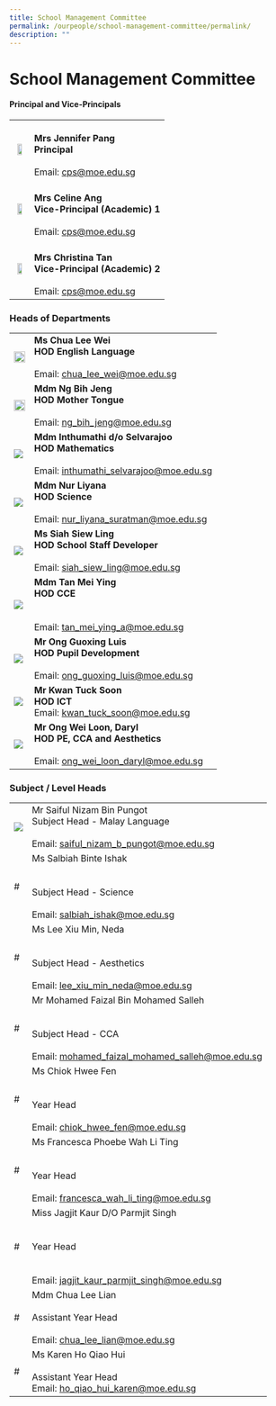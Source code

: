 ```yaml
---
title: School Management Committee
permalink: /ourpeople/school-management-committee/permalink/
description: ""
---
```

School Management Committee
===========================

#### Principal and Vice-Principals

|  	|  	|
|:---:	|---	|
| <img src="/images/Mrs Jennifer Pang.jpg" style="width:60%">	| <br>**Mrs Jennifer Pang**<br>**Principal**<br><br>Email: cps@moe.edu.sg 	|
| <img src="/images/MRS CELINE ANG (VP - ACADEMIC) 2014.jpg" style="width:60%"> 	| <br>**Mrs Celine Ang**<br>**Vice-Principal (Academic) 1**<br><br>Email: cps@moe.edu.sg 	|
| <img src="/images/Mrs Christina Tan.jpg" style="width:60%"><br>  	| <br>**Mrs Christina Tan**<br>**Vice-Principal (Academic) 2**<br><br>Email: cps@moe.edu.sg <br>|

### Heads of Departments

|  	|  	|
|---	|---	|
| <img src="/images/Ms Chua Lee Wei.jpg" style="width:100%"> 	| **Ms Chua Lee Wei**<br>**HOD English Language**<br><br>Email: chua_lee_wei@moe.edu.sg 	|
|  <img src="/images/Ms Ng Bih Jeng.jpg" style="width:100%"> 	| **Mdm Ng Bih Jeng**<br>**HOD Mother Tongue**<br><br>Email: ng_bih_jeng@moe.edu.sg 	|
|  ![](/images/MDM%20INTHUMATHI%20DO%20SELVARAJOO%202014.jpg) 	| **Mdm Inthumathi d/o Selvarajoo**<br>**HOD Mathematics**<br><br>Email: inthumathi_selvarajoo@moe.edu.sg 	|
|  ![](/images/Mdm%20Nur%20Liyana.jpg)	| **Mdm Nur Liyana**<br>**HOD Science**<br><br>Email: nur_liyana_suratman@moe.edu.sg 	|
|  ![](/images/MS%20SIAH%20SIEW%20LING%202014.jpg) 	| **Ms Siah Siew Ling**<br>**HOD School Staff Developer**<br><br>Email: siah_siew_ling@moe.edu.sg 	|
|  ![](/images/MDM%20TAN%20MEI%20YING%202014.jpg) 	| **Mdm Tan Mei Ying**<br>**HOD CCE**<br><br><br>Email: tan_mei_ying_a@moe.edu.sg 	|
| ![](/images/mr%20ong%20guoxing%20luis.jpg) 	| **Mr Ong Guoxing Luis**<br>**HOD Pupil Development**<br><br>Email: ong_guoxing_luis@moe.edu.sg 	|
|  ![](/images/Kwan%20Tuck%20Soon%202019.jpg) 	| **Mr Kwan Tuck Soon**<br>**HOD ICT**<br>Email: kwan_tuck_soon@moe.edu.sg  	|
|  ![](/images/Mr%20Ong%20Wei%20Loon%20Daryl.jpg) 	| **Mr Ong Wei Loon, Daryl**<br>**HOD PE, CCA and Aesthetics**<br><br>Email: ong_wei_loon_daryl@moe.edu.sg 	|

### Subject / Level Heads
|  	|  	|
|---	|---	|
| ![](/images/MR%20SAIFUL%20NIZAM%20BIN%20PUNGOT%202014.jpg) 	| Mr Saiful Nizam Bin Pungot <br>Subject Head - Malay Language<br><br>Email: saiful_nizam_b_pungot@moe.edu.sg 	|
|  # 	| Ms Salbiah Binte Ishak<br><br><br>Subject Head - Science<br><br>Email: salbiah_ishak@moe.edu.sg 	|
|  # 	| Ms Lee Xiu Min, Neda<br><br><br>Subject Head - Aesthetics<br><br>Email: lee_xiu_min_neda@moe.edu.sg  	|
|  # 	| Mr Mohamed Faizal Bin Mohamed Salleh<br><br><br>Subject Head - CCA<br><br>Email: mohamed_faizal_mohamed_salleh@moe.edu.sg 	|
|  # 	| Ms Chiok Hwee Fen<br><br><br>Year Head<br><br>Email: chiok_hwee_fen@moe.edu.sg 	|
|  # 	| Ms Francesca Phoebe Wah Li Ting<br><br><br>Year Head<br><br>Email: francesca_wah_li_ting@moe.edu.sg 	|
|  # 	| Miss Jagjit Kaur D/O Parmjit Singh<br><br><br>Year Head<br><br><br>Email: jagjit_kaur_parmjit_singh@moe.edu.sg 	|
|  # 	| Mdm Chua Lee Lian<br> <br>Assistant Year Head<br>  <br>Email: chua_lee_lian@moe.edu.sg 	|
|  # 	| Ms Karen Ho Qiao Hui<br> <br>Assistant Year Head<br>  Email: ho_qiao_hui_karen@moe.edu.sg  	|
